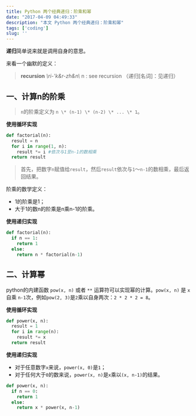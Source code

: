 ```yaml
---
title: Python 两个经典递归：阶乘和幂
date: "2017-04-09 04:49:33"
description: "本文 Python 两个经典递归：阶乘和幂"
tags: ['coding']
slug: ''
---
```


**递归**简单说来就是调用自身的意思。

来看一个幽默的定义：

> **recursion** *\ri-'k&r-zh&n\\* n : see recursion
（递归[名词]：见递归）

## 一、计算n的阶乘

> `n`的阶乘定义为 `n \* (n-1) \* (n-2) \* ... \* 1`。

**使用循环实现**

```python
def factorial(n):
  result = n
  for i in range(1, n):
    result *= i #依次与1至n-1的数相乘
  return result
```

> 首先，把数字`n`赋值给`result`，然后`result`依次与`1`～`n-1`的数相乘，最后返回结果。

阶乘的数学定义：
- 1的阶乘是1；
- 大于1的数n的阶乘是n乘n-1的阶乘。

**使用递归实现**

```python
def factorial(n):
  if n == 1:
    return 1
  else:
    return n * factorial(n-1)
```
## 二、计算幂

python的内建函数 `pow(x, n)` 或者 `**` 运算符可以实现幂的计算。`pow(x, n)` 是 `x` 自乘 `n-1`次，例如`pow(2, 3)`是`2`乘以自身两次：`2 * 2 * 2 = 8`。

**使用循环实现**

```python
def power(x, n):
  result = 1
  for i in range(n):
    result *= x
  return result
```

**使用递归实现**

- 对于任意数字`x`来说，`power(x, 0)`是`1`；
- 对于任何大于`0`的数来说，`power(x, n)`是`x`乘以`(x, n-1)`的结果。

```python
def power(x, n):
  if n == 0:
    return 1
  else:
    return x * power(x, n-1)
```